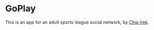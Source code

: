 # GoPlay

This is an app for an adult sports league social network, by [Chip Irek](mailto:chip.irek@gmail.com).